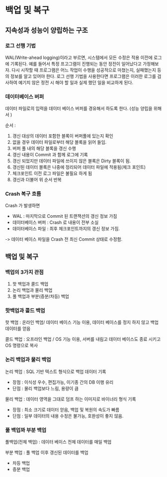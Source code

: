 # 백업 및 복구

## 지속성과 성능이 양립하는 구조

### 로그 선행 기법

WAL(Write-ahead logging)이라고 부르면, 시스템에서 모든 수정은 적용 이전에 로그에 기록된다. 예를 들어서 특정 프고그램이 진행되는 동안 정전이 일어났다고 가정해보자. 다시 시작할 때 프로그램은 어느 작업이 수행을 성공적으로 마쳤는지, 실패했는지 등의 정보를 알고 있어야 한다. 로그 선행 기법을 사용한다면 프로그램은 이러한 로그를 검사하여 예기치 않은 정전 시 해야 할 일과 실제 했던 일을 비교하게 된다.

### 데이터베이스 버퍼

데이터 파일로의 입력을 데이터 베이스 버퍼를 경유해서 하도록 한다. (성능 양립을 위해서 )

순서 :

1. 갱신 대상의 데이터 포함한 블록이 버퍼풀에 있는지 확인
2. 없을 경우 데이터 파일로부터 해당 블록을 읽어 들임.
3. 버퍼 풀 내의 해당 블록을 갱신 수행
4. 갱신 내용이 Commit 과 함께 로그에 기록
5. 갱신 되었지만 데이터 파일에 쓰이지 않은 블록은 Dirty 블록이 됨.
6. 갱신된 데이터 블록은 나중에 정리되어 데이터 파일에 적용됨(체크 포인트)
7. 체크포인트 이전 로그 파일은 불필요 하게 됨
8. 갱신과 더불어 위 순서 반복

### Crash 복구 흐름

Crash 가 발생하면

- WAL : 마지막으로 Commit 된 트랜잭션의 갱신 정보 가짐
- 데이터베이스 버퍼 : Crash 로 내용이 전부 소실
- 데이터베이스 파일 : 최후 체크포인트까지의 갱신 정보 가짐.

-> 데이터 베이스 파일을 Crash 전 최신 Commit 상태로 수정함.

## 백업 및 복구

### 백업의 3가지 관점

1. 핫 백업과 콜드 백업
2. 논리 백업과 물리 백업
3. 풀 백업과 부분(증분/차등) 백업

### 핫백업과 콜드 백업

핫 백엄 : 온라인 백엄/ 데이터 베이스 기능 이용, 데이터 베이스를 정지 하지 않고 백업 데이터를 얻음

콜드 백업 : 오프라인 백업 / OS 기능 이용, 서버를 내림고 데이터 베이스도 종료 시키고 OS 명령으로 복사

### 논리 백업과 물리 백업

논리 백업 : SQL 기반 텍스트 형식으로 백업 데이터 기록

- 장점 : 이식성 우수, 편집가능, 이기종 간의 DB 이행 유리
- 단점 : 물리 백업보다 느림, 용량이 큼

물리 백업 : 데이터 영역을 그대로 덤프 하는 이미지로 바이너리 형식 기록

- 장점 : 최소 크기로 데이터 얻음, 백업 및 복원의 속도가 빠름
- 단점 : 일부 데이터의 내용 수정은 불가능, 호완성이 좋지 않음.

### 풀 백업꽈 부분 백업

풀백업(전체 백업) : 데이터 베이스 전체 데이터를 매일 백업

부분 백업 : 풀 백업 이후 갱신된 데이터를 백업

- 차등 백업
- 증분 백업
